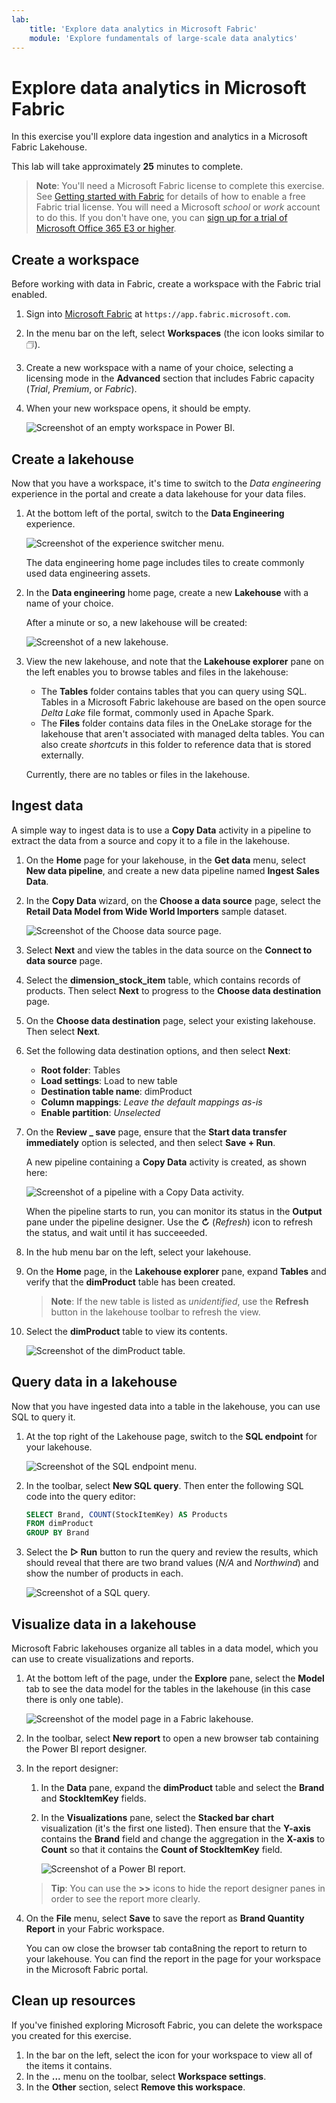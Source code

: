 ```yaml
---
lab:
    title: 'Explore data analytics in Microsoft Fabric'
    module: 'Explore fundamentals of large-scale data analytics'
---
```


# Explore data analytics in Microsoft Fabric

In this exercise you'll explore data ingestion and analytics in a Microsoft Fabric Lakehouse.

This lab will take approximately **25** minutes to complete.

> **Note**: You'll need a Microsoft Fabric license to complete this exercise. See [Getting started with Fabric](https://learn.microsoft.com/fabric/get-started/fabric-trial) for details of how to enable a free Fabric trial license. You will need a Microsoft *school* or *work* account to do this. If you don't have one, you can [sign up for a trial of Microsoft Office 365 E3 or higher](https://www.microsoft.com/microsoft-365/business/compare-more-office-365-for-business-plans).

## Create a workspace

Before working with data in Fabric, create a workspace with the Fabric trial enabled.

1. Sign into [Microsoft Fabric](https://app.fabric.microsoft.com) at `https://app.fabric.microsoft.com`.
2. In the menu bar on the left, select **Workspaces** (the icon looks similar to &#128455;).
3. Create a new workspace with a name of your choice, selecting a licensing mode in the **Advanced** section that includes Fabric capacity (*Trial*, *Premium*, or *Fabric*).
4. When your new workspace opens, it should be empty.

    ![Screenshot of an empty workspace in Power BI.](./Images/new-workspace.png)

## Create a lakehouse

Now that you have a workspace, it's time to switch to the *Data engineering* experience in the portal and create a data lakehouse for your data files.

1. At the bottom left of the portal, switch to the **Data Engineering** experience.

    ![Screenshot of the experience switcher menu.](./images/fabric-switcher.png)

    The data engineering home page includes tiles to create commonly used data engineering assets.

2. In the **Data engineering** home page, create a new **Lakehouse** with a name of your choice.

    After a minute or so, a new lakehouse will be created:

    ![Screenshot of a new lakehouse.](./Images/new-lakehouse.png)

3. View the new lakehouse, and note that the **Lakehouse explorer** pane on the left enables you to browse tables and files in the lakehouse:
    - The **Tables** folder contains tables that you can query using SQL. Tables in a Microsoft Fabric lakehouse are based on the open source *Delta Lake* file format, commonly used in Apache Spark.
    - The **Files** folder contains data files in the OneLake storage for the lakehouse that aren't associated with managed delta tables. You can also create *shortcuts* in this folder to reference data that is stored externally.

    Currently, there are no tables or files in the lakehouse.

## Ingest data

A simple way to ingest data is to use a **Copy Data** activity in a pipeline to extract the data from a source and copy it to a file in the lakehouse.

1. On the **Home** page for your lakehouse, in the **Get data** menu, select **New data pipeline**, and create a new data pipeline named **Ingest Sales Data**.
1. In the **Copy Data** wizard, on the **Choose a data source** page, select the **Retail Data Model from Wide World Importers** sample dataset.

    ![Screenshot of the Choose data source page.](./Images/choose-data-source.png)

1. Select **Next** and view the tables in the data source on the **Connect to data source** page.
1. Select the **dimension_stock_item** table, which contains records of products. Then select **Next** to progress to the **Choose data destination** page.
1. On the **Choose data destination** page, select your existing lakehouse. Then select **Next**.
1. Set the following data destination options, and then select **Next**:
    - **Root folder**: Tables
    - **Load settings**: Load to new table
    - **Destination table name**: dimProduct
    - **Column mappings**: *Leave the default mappings as-is*
    - **Enable partition**: *Unselected*
1. On the **Review _ save** page, ensure that the **Start data transfer immediately** option is selected, and then select **Save + Run**.

    A new pipeline containing a **Copy Data** activity is created, as shown here:

    ![Screenshot of a pipeline with a Copy Data activity.](./Images/copy-data-pipeline.png)

    When the pipeline starts to run, you can monitor its status in the **Output** pane under the pipeline designer. Use the **&#8635;** (*Refresh*) icon to refresh the status, and wait until it has succeeeded.

1. In the hub menu bar on the left, select your lakehouse.
1. On the **Home** page, in the **Lakehouse explorer** pane, expand **Tables** and verify that the **dimProduct** table has been created.

    > **Note**: If the new table is listed as *unidentified*, use the **Refresh** button in the lakehouse toolbar to refresh the view.

1. Select the **dimProduct** table to view its contents.

    ![Screenshot of the dimProduct table.](./images/dimProduct.png)

## Query data in a lakehouse

Now that you have ingested data into a table in the lakehouse, you can use SQL to query it.

1. At the top right of the Lakehouse page, switch to the **SQL endpoint** for your lakehouse.

    ![Screenshot of the SQL endpoint menu.](./images/endpoint-switcher.png)

1. In the toolbar, select **New SQL query**. Then enter the following SQL code into the query editor:

    ```sql
    SELECT Brand, COUNT(StockItemKey) AS Products
    FROM dimProduct
    GROUP BY Brand
    ```

1. Select the **&#9655; Run** button to run the query and review the results, which should reveal that there are two brand values (*N/A* and *Northwind*) and show the number of products in each.

    ![Screenshot of a SQL query.](./images/sql-query.png)

## Visualize data in a lakehouse

Microsoft Fabric lakehouses organize all tables in a data model, which you can use to create visualizations and reports.

1. At the bottom left of the page, under the **Explore** pane, select the **Model** tab to see the data model for the tables in the lakehouse (in this case there is only one table).

    ![Screenshot of the model page in a Fabric lakehouse.](./images/fabric-model.png)

1. In the toolbar, select **New report** to open a new browser tab containing the Power BI report designer.
1. In the report designer:
    1. In the **Data** pane, expand the **dimProduct** table and select the **Brand** and **StockItemKey** fields.
    1. In the **Visualizations** pane, select the **Stacked bar chart** visualization (it's the first one listed). Then ensure that the **Y-axis** contains the **Brand** field and change the aggregation in the **X-axis** to **Count** so that it contains the **Count of StockItemKey** field.
    
        ![Screenshot of a Power BI report.](./images/fabric-report.png)

    > **Tip**: You can use the **>>** icons to hide the report designer panes in order to see the report more clearly.

1. On the **File** menu, select **Save** to save the report as **Brand Quantity Report** in your Fabric workspace.

    You can ow close the browser tab conta8ning the report to return to your lakehouse. You can find the report in the page for your workspace in the Microsoft Fabric portal.

## Clean up resources

If you've finished exploring Microsoft Fabric, you can delete the workspace you created for this exercise.

1. In the bar on the left, select the icon for your workspace to view all of the items it contains.
2. In the **...** menu on the toolbar, select **Workspace settings**.
3. In the **Other** section, select **Remove this workspace**.
